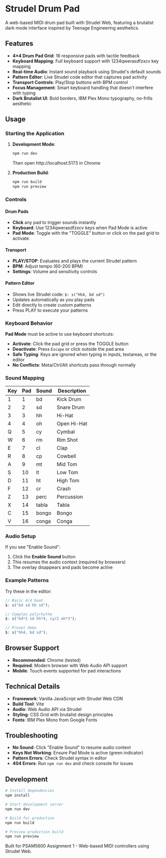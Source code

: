 # Strudel Drum Pad

A web-based MIDI drum pad built with Strudel Web, featuring a brutalist dark mode interface inspired by Teenage Engineering aesthetics.

## Features

- **4×4 Drum Pad Grid**: 16 responsive pads with tactile feedback
- **Keyboard Mapping**: Full keyboard support with 1234qwerasdfzxcv key mapping
- **Real-time Audio**: Instant sound playback using Strudel's default sounds
- **Pattern Editor**: Live Strudel code editor that captures pad activity
- **Transport Controls**: Play/Stop buttons with BPM control
- **Focus Management**: Smart keyboard handling that doesn't interfere with typing
- **Dark Brutalist UI**: Bold borders, IBM Plex Mono typography, no-frills aesthetic

## Usage

### Starting the Application

1. **Development Mode**:

   ```bash
   npm run dev
   ```

   Then open http://localhost:5173 in Chrome

2. **Production Build**:
   ```bash
   npm run build
   npm run preview
   ```

### Controls

#### Drum Pads

- **Click** any pad to trigger sounds instantly
- **Keyboard**: Use 1234qwerasdfzxcv keys when Pad Mode is active
- **Pad Mode**: Toggle with the "TOGGLE" button or click on the pad grid to activate

#### Transport

- **PLAY/STOP**: Evaluates and plays the current Strudel pattern
- **BPM**: Adjust tempo (60-200 BPM)
- **Settings**: Volume and sensitivity controls

#### Pattern Editor

- Shows live Strudel code: `$: s("hh4, bd sd")`
- Updates automatically as you play pads
- Edit directly to create custom patterns
- Press PLAY to execute your patterns

### Keyboard Behavior

**Pad Mode** must be active to use keyboard shortcuts:

- **Activate**: Click the pad grid or press the TOGGLE button
- **Deactivate**: Press `Escape` or click outside the pad area
- **Safe Typing**: Keys are ignored when typing in inputs, textareas, or the editor
- **No Conflicts**: Meta/Ctrl/Alt shortcuts pass through normally

### Sound Mapping

| Key | Pad | Sound | Description |
| --- | --- | ----- | ----------- |
| 1   | 1   | bd    | Kick Drum   |
| 2   | 2   | sd    | Snare Drum  |
| 3   | 3   | hh    | Hi-Hat      |
| 4   | 4   | oh    | Open Hi-Hat |
| Q   | 5   | cy    | Cymbal      |
| W   | 6   | rm    | Rim Shot    |
| E   | 7   | cl    | Clap        |
| R   | 8   | cp    | Cowbell     |
| A   | 9   | mt    | Mid Tom     |
| S   | 10  | lt    | Low Tom     |
| D   | 11  | ht    | High Tom    |
| F   | 12  | cr    | Crash       |
| Z   | 13  | perc  | Percussion  |
| X   | 14  | tabla | Tabla       |
| C   | 15  | bongo | Bongo       |
| V   | 16  | conga | Conga       |

### Audio Setup

If you see "Enable Sound":

1. Click the **Enable Sound** button
2. This resumes the audio context (required by browsers)
3. The overlay disappears and pads become active

### Example Patterns

Try these in the editor:

```javascript
// Basic 4/4 beat
$: s("bd sd hh sd");

// Complex polyrhythm
$: s("bd*2 sd hh*4, cy/2 oh*3");

// Preset demo
$: s("hh4, bd sd");
```

## Browser Support

- **Recommended**: Chrome (tested)
- **Required**: Modern browser with Web Audio API support
- **Mobile**: Touch events supported for pad interactions

## Technical Details

- **Framework**: Vanilla JavaScript with Strudel Web CDN
- **Build Tool**: Vite
- **Audio**: Web Audio API via Strudel
- **Styling**: CSS Grid with brutalist design principles
- **Fonts**: IBM Plex Mono from Google Fonts

## Troubleshooting

- **No Sound**: Click "Enable Sound" to resume audio context
- **Keys Not Working**: Ensure Pad Mode is active (green indicator)
- **Pattern Errors**: Check Strudel syntax in editor
- **404 Errors**: Run `npm run dev` and check console for issues

## Development

```bash
# Install dependencies
npm install

# Start development server
npm run dev

# Build for production
npm run build

# Preview production build
npm run preview
```

Built for PSAM5600 Assignment 1 - Web-based MIDI controllers using Strudel Web.
